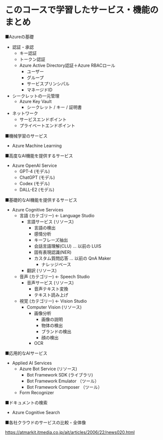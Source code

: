 # このコースで学習したサービス・機能のまとめ

■Azureの基礎

- 認証・承認
  - キー認証
  - トークン認証
  - Azure Active Directory認証＋Azure RBACロール
    - ユーザー
    - グループ
    - サービスプリンシパル
    - マネージドID
- シークレットの一元管理
  - Azure Key Vault
    - シークレット / キー / 証明書
- ネットワーク
  - サービスエンドポイント
  - プライベートエンドポイント

■機械学習のサービス

- Azure Machine Learning

■高度なAI機能を提供するサービス

- Azure OpenAI Service
  - GPT-4 (モデル)
  - ChatGPT (モデル)
  - Codex (モデル)
  - DALL-E2 (モデル)

■基礎的なAI機能を提供するサービス

- Azure Cognitive Services
  - 言語 (カテゴリー) ← Language Studio
    - 言語サービス (リソース)
      - 言語の検出
      - 感情分析
      - キーフレーズ抽出
      - 会話言語理解(CLU) ... 以前の LUIS
      - 固有表現認識(NER)
      - カスタム質問応答 ... 以前の QnA Maker
        - ナレッジベース
    - 翻訳 (リソース)
  - 音声 (カテゴリー) ← Speech Studio
    - 音声サービス (リソース)
      - 音声テキスト変換
      - テキスト読み上げ
  - 視覚 (カテゴリー) ← Vision Studio
    - Computer Vision (リソース)
      - 画像分析
        - 画像の説明
        - 物体の検出
        - ブランドの検出
        - 顔の検出
      - OCR

■応用的なAIサービス

- Applied AI Services
  - Azure Bot Service (リソース)
    - Bot Framework SDK (ライブラリ)
    - Bot Framework Emulator （ツール）
    - Bot Framework Composer （ツール）
  - Form Recognizer

■ドキュメントの検索

- Azure Cognitive Search

■各社クラウドのサービスの比較・全体像

https://atmarkit.itmedia.co.jp/ait/articles/2006/22/news020.html



<!--
■俯瞰図

![](images/ss-2023-04-07-02-42-42.png)
-->
